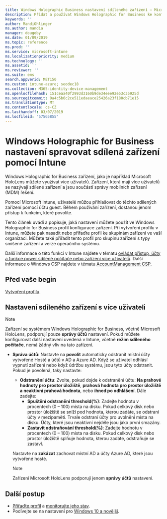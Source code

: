 ```yaml
---
title: Windows Holographic Business nastavení sdíleného zařízení – Microsoft Intune – Azure | Dokumentace Microsoftu
description: Přidat a používat Windows Holographic for Business ke konfiguraci zařízení, která jsou sdílená nebo použít víc uživatelů v Microsoft Intune. Zobrazit seznam nastavení pro správu účtu a co dělají na zařízeních, včetně Microsoft HoloLens.
keywords: ''
author: MandiOhlinger
ms.author: mandia
manager: dougeby
ms.date: 01/09/2019
ms.topic: reference
ms.prod: ''
ms.service: microsoft-intune
ms.localizationpriority: medium
ms.technology: ''
ms.assetid: ''
ms.reviewer: ''
ms.suite: ems
search.appverid: MET150
ms.custom: intune-azure; seodec18
ms.collection: M365-identity-device-management
ms.openlocfilehash: 151ceaa40f2993d3160b9de34eee92e53c35925d
ms.sourcegitcommit: 9a4c5b6c2ce511edaeace25426a23f180cb71e15
ms.translationtype: MT
ms.contentlocale: cs-CZ
ms.lasthandoff: 03/07/2019
ms.locfileid: "57565855"
---
```

# <a name="windows-holographic-for-business-settings-to-manage-shared-devices-using-intune"></a>Windows Holographic for Business nastavení spravovat sdílená zařízení pomocí Intune

Windows Holographic for Business zařízení, jako je například Microsoft HoloLens můžete využívat více uživatelů. Zařízení, která mají více uživatelů se nazývají sdílené zařízení a jsou součástí správy mobilních zařízení (MDM) řešení.

Pomocí Microsoft Intune, uživatelé můžou přihlašovat do těchto sdílených zařízení pomocí účtu guest. Během používání zařízení, dostanou jenom přístup k funkcím, které povolíte.

Tento článek uvádí a popisuje, jaká nastavení můžete použít ve Windows Holographic for Business profil konfigurace zařízení. Při vytvoření profilu v Intune, můžete pak nasadit nebo přiřaďte profil ke skupinám zařízení ve vaší organizaci. Můžete také přiřadit tento profil pro skupinu zařízení s typy smíšené zařízení a verze operačního systému.

Další informace o této funkci v Intune najdete v tématu [ovládat přístup, účty a funkce power sdílené počítače nebo zařízení více uživatelů](shared-user-device-settings.md). Další informace o Windows CSP najdete v tématu [AccountManagement CSP](https://docs.microsoft.com/windows/client-management/mdm/accountmanagement-csp).

## <a name="before-your-begin"></a>Před vaše begin

[Vytvoření profilu](shared-user-device-settings.md).

## <a name="shared-multi-user-device-settings"></a>Nastavení sdíleného zařízení s více uživateli

> [!NOTE]
> Zařízení se systémem Windows Holographic for Business, včetně Microsoft HoloLens, podporují pouze **správy účtů** nastavení. Pokud můžete konfigurovat další nastavení uvedená v Intune, včetně **režim sdíleného počítače**, nemá žádný vliv na tato zařízení.

- **Správa účtů**: Nastavte na **povolit** automaticky odstranit místní účty vytvořené Hosté a účtů v AD a Azure AD. Když se uživatel odhlásí vypnutí zařízení nebo když údržbu systému, jsou tyto účty odstranit. Pokud je povolená, taky nastavte:
  - **Odstranění účtu**: Zvolte, pokud dojde k odstranění účtu: **Na prahové hodnoty pro prostor úložiště**, **prahová hodnota pro prostor úložiště a neaktivní prahová hodnota**, nebo **ihned po odhlášení**. Dále zadejte:
    - **Spuštění odstranění threshold(%)**: Zadejte hodnotu v procentech (0 – 100) místa na disku. Pokud celkový disk nebo prostor úložiště se sníží pod hodnota, kterou zadáte, se odstraní účty v mezipaměti. Trvale odstraní účty pro uvolnění místa na disku. Účty, které jsou neaktivní nejdéle jsou jako první smazány.
    - **Zastavit odstraňování threshold(%)**: Zadejte hodnotu v procentech (0 – 100) místa na disku. Pokud celkový disk nebo prostor úložiště splňuje hodnota, kterou zadáte, odstraňuje se zastaví.

  Nastavte na **zakázat** zachovat místní AD a účty Azure AD, které jsou vytvořené hosté.

  > [!NOTE]
  > Zařízení Microsoft HoloLens podporují jenom **správy účtů** nastavení.

## <a name="next-steps"></a>Další postup

- [Přiřaďte profil](device-profile-assign.md) a [monitorujte jeho stav](device-profile-monitor.md).
- Podívejte se na nastavení pro [Windows 10 a novější](shared-user-device-settings-windows.md).
